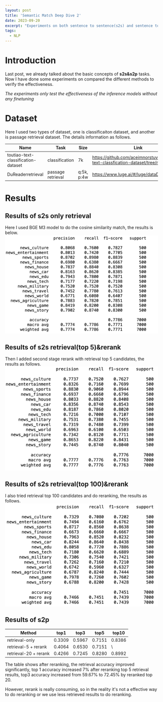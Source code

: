 ```yaml
---
layout: post
title: 'Semantic Match Deep Dive 2'
date: 2023-09-20
excerpt: "Experiments on both sentence to sentence(s2s) and sentence to passage(s2p) tasks."
tags:
  - NLP
---
```


# Introduction 
Last post, we already talked about the basic concepts of **s2s&s2p** tasks. Now I have done some experiments on compared the different methods to verify the effectiveness.

*The experiments only test the effectiveness of the inference models without any finetuning*

# Dataset
Here I used two types of dataset, one is classificaiton dataset, and another is passage retrieval dataset. The details information as follows.

|Name|Task |Size | Link
|---| ---|---|---|
|toutiao-text-classification-dataset|classification|7k|https://github.com/aceimnorstuvwxz/toutiao-text-classfication-dataset/tree/master|
|DuReaderretrieval|passage retrieval|q:5k, p:4w|https://www.luge.ai/#/luge/dataDetail?id=55|

# Results
## Results of s2s only retrieval
Here I used BGE M3 model to do the cosine similarity match, the results is below.
<img src='/images/semantic_match/cls_retrieval_bgem3.png'>

## Results of s2s retrieval(top 5)&rerank 
Then I added second stage rerank with retrieval top 5 candidates, the results as follows.
<img src='/images/semantic_match/cls_retrieval_rerank.png'>

## Results of s2s retrieval(top 100)&rerank
I also tried retrieval top 100 candidates and do reranking, the results as follows.
<img src='/images/semantic_match/cls_retrieval_rerank_t100.png'>

## Results of s2p

|           Method      | top1   | top3   | top5   | top10  |
|--------|--------|--------|--------|--------|
| retrieval-only        | 0.3309 | 0.5967 | 0.7151 | 0.8386 |
| retrieval-5 + rerank  | 0.4064 | 0.6530 | 0.7151 |    \   |
| retrieval-20 + rerank | 0.4266 | 0.7245 | 0.8280 | 0.8992 |


The table shows after reranking, the retrieval accuracy improved significantly, top 1 accuracy increased 7% after reranking top 5 retrieval results, top3 accuracy increased from 59.67% to 72.45% by reranked top 20.

However, rerank is really consuming, so in the reality it's not a effective way to do reranking or we use less retrieved results to do reranking.

